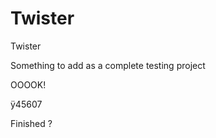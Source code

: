 Twister
=======

Twister

Something to add as a complete testing project

OOOOK!

ÿ45607

Finished ?
